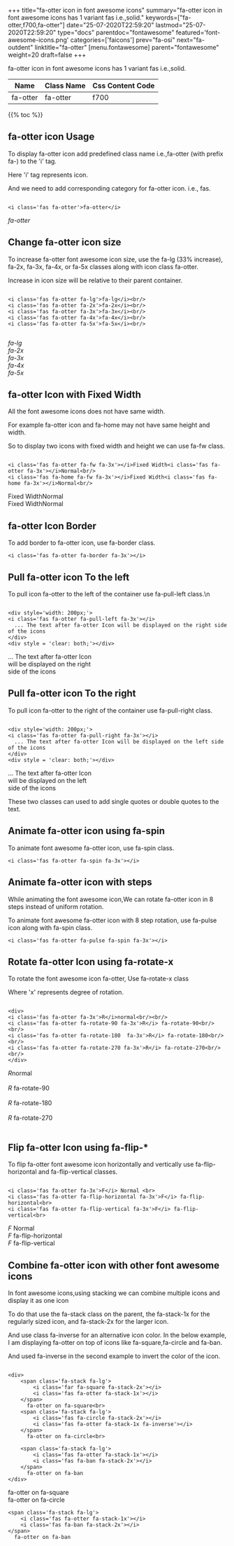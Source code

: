 +++
title="fa-otter icon in font awesome icons"
summary="fa-otter icon in font awesome icons has 1 variant fas i.e.,solid."
keywords=["fa-otter,f700,fa-otter"]
date="25-07-2020T22:59:20"
lastmod="25-07-2020T22:59:20"
type="docs"
parentdoc="fontawesome"
featured='font-awesome-icons.png'
categories=['faicons']
prev="fa-osi"
next="fa-outdent"
linktitle="fa-otter"
[menu.fontawesome]
parent="fontawesome"
weight=20
draft=false
+++


fa-otter icon in font awesome icons has 1 variant fas i.e.,solid.

<div class='table-responsive'><table class='table'><thead><tr><th>Name</th><th>Class Name</th><th>Css Content Code</th></tr></thead><tbody><tr><td>fa-otter</td><td>fa-otter</td><td>f700</td></tr></tbody></table></div>


{{% toc %}}


## fa-otter icon Usage

To display fa-otter icon add predefined class name i.e.,fa-otter (with prefix fa-) to the 'i' tag.

Here 'i' tag represents icon.

And we need to add corresponding category for fa-otter icon. i.e., fas.


```

<i class='fas fa-otter'>fa-otter</i>
```

<i class='fas fa-otter'>fa-otter</i>




## Change fa-otter icon size
To increase fa-otter font awesome icon size, use the fa-lg (33% increase), fa-2x, fa-3x, fa-4x, or fa-5x classes along with icon class fa-otter.

Increase in icon size will be relative to their parent container. 

```

<i class='fas fa-otter fa-lg'>fa-lg</i><br/>
<i class='fas fa-otter fa-2x'>fa-2x</i><br/>
<i class='fas fa-otter fa-3x'>fa-3x</i><br/>
<i class='fas fa-otter fa-4x'>fa-4x</i><br/>
<i class='fas fa-otter fa-5x'>fa-5x</i><br/>
            
```

<i class='fas fa-otter fa-lg'>fa-lg</i><br/>
<i class='fas fa-otter fa-2x'>fa-2x</i><br/>
<i class='fas fa-otter fa-3x'>fa-3x</i><br/>
<i class='fas fa-otter fa-4x'>fa-4x</i><br/>
<i class='fas fa-otter fa-5x'>fa-5x</i><br/>
            



## fa-otter Icon with Fixed Width 

All the font awesome icons does not have same width.

For example fa-otter icon and fa-home may not have same height and width.

So to display two icons with fixed width and height we can use fa-fw class.


```

<i class='fas fa-otter fa-fw fa-3x'></i>Fixed Width<i class='fas fa-otter fa-3x'></i>Normal<br/>
<i class='fas fa-home fa-fw fa-3x'></i>Fixed Width<i class='fas fa-home fa-3x'></i>Normal<br/>
```

<i class='fas fa-otter fa-fw fa-3x'></i>Fixed Width<i class='fas fa-otter fa-3x'></i>Normal<br/>
<i class='fas fa-home fa-fw fa-3x'></i>Fixed Width<i class='fas fa-home fa-3x'></i>Normal<br/>



## fa-otter Icon Border 

To add border to fa-otter icon, use fa-border class.


```
<i class='fas fa-otter fa-border fa-3x'></i>

```
<i class='fas fa-otter fa-border fa-3x'></i>





## Pull fa-otter icon To the left

To pull icon fa-otter to the left of the container use fa-pull-left class.\n

```

<div style='width: 200px;'>
<i class='fas fa-otter fa-pull-left fa-3x'></i>
  ... The text after fa-otter Icon will be displayed on the right side of the icons
</div>
<div style = 'clear: both;'></div>
```

<div style='width: 200px;'>
<i class='fas fa-otter fa-pull-left fa-3x'></i>
  ... The text after fa-otter Icon will be displayed on the right side of the icons
</div>
<div style = 'clear: both;'></div>




## Pull fa-otter icon To the right
To pull icon fa-otter to the right of the container use fa-pull-right class.

```

<div style='width: 200px;'>
<i class='fas fa-otter fa-pull-right fa-3x'></i>
  ... The text after fa-otter Icon will be displayed on the left side of the icons
</div>
<div style = 'clear: both;'></div>
```

<div style='width: 200px;'>
<i class='fas fa-otter fa-pull-right fa-3x'></i>
  ... The text after fa-otter Icon will be displayed on the left side of the icons
</div>
<div style = 'clear: both;'></div>

These two classes can used to add single quotes or double quotes to the text.


## Animate fa-otter icon using fa-spin
To animate font awesome fa-otter icon, use fa-spin class.

```
<i class='fas fa-otter fa-spin fa-3x'></i>
```
<i class='fas fa-otter fa-spin fa-3x'></i>




## Animate fa-otter icon with steps
While animating the font awesome icon,We can rotate fa-otter icon in 8 steps instead of uniform rotation.

To animate font awesome fa-otter icon with 8 step rotation, use fa-pulse icon along with fa-spin class.


```
<i class='fas fa-otter fa-pulse fa-spin fa-3x'></i>

```
<i class='fas fa-otter fa-pulse fa-spin fa-3x'></i>





## Rotate fa-otter Icon using fa-rotate-x
To rotate the font awesome icon fa-otter, Use fa-rotate-x class

Where 'x' represents degree of rotation.


```

<div>
<i class='fas fa-otter fa-3x'>R</i>normal<br/><br/>
<i class='fas fa-otter fa-rotate-90 fa-3x'>R</i> fa-rotate-90<br/><br/> 
<i class='fas fa-otter fa-rotate-180  fa-3x'>R</i> fa-rotate-180<br/><br/> 
<i class='fas fa-otter fa-rotate-270 fa-3x'>R</i> fa-rotate-270<br/><br/>
</div>
```

<div>
<i class='fas fa-otter fa-3x'>R</i>normal<br/><br/>
<i class='fas fa-otter fa-rotate-90 fa-3x'>R</i> fa-rotate-90<br/><br/> 
<i class='fas fa-otter fa-rotate-180  fa-3x'>R</i> fa-rotate-180<br/><br/> 
<i class='fas fa-otter fa-rotate-270 fa-3x'>R</i> fa-rotate-270<br/><br/>
</div>




## Flip fa-otter Icon using fa-flip-*
To flip fa-otter font awesome icon horizontally and vertically use fa-flip-horizontal and fa-flip-vertical classes. 

```

<i class='fas fa-otter fa-3x'>F</i> Normal <br>
<i class='fas fa-otter fa-flip-horizontal fa-3x'>F</i> fa-flip-horizontal<br>
<i class='fas fa-otter fa-flip-vertical fa-3x'>F</i> fa-flip-vertical<br>
```

<i class='fas fa-otter fa-3x'>F</i> Normal <br>
<i class='fas fa-otter fa-flip-horizontal fa-3x'>F</i> fa-flip-horizontal<br>
<i class='fas fa-otter fa-flip-vertical fa-3x'>F</i> fa-flip-vertical<br>




## Combine fa-otter icon with other font awesome icons
In font awesome icons,using stacking we can combine multiple icons and display it as one icon 

To do that use the fa-stack class on the parent, the fa-stack-1x for the regularly sized icon, and fa-stack-2x for the larger icon.

And use class fa-inverse for an alternative icon color. 
In the below example, I am displaying fa-otter on top of icons like fa-square,fa-circle and fa-ban.

And used fa-inverse in the second example to invert the color of the icon.

```

<div>
    <span class='fa-stack fa-lg'>
        <i class='far fa-square fa-stack-2x'></i>
        <i class='fas fa-otter fa-stack-1x'></i>
    </span>
      fa-otter on fa-square<br>
    <span class='fa-stack fa-lg'>
        <i class='fas fa-circle fa-stack-2x'></i>
        <i class='fas fa-otter fa-stack-1x fa-inverse'></i>
    </span>
      fa-otter on fa-circle<br>

    <span class='fa-stack fa-lg'>
        <i class='fas fa-otter fa-stack-1x'></i>
        <i class='fas fa-ban fa-stack-2x'></i>
    </span>
      fa-otter on fa-ban
</div>
```

<div>
    <span class='fa-stack fa-lg'>
        <i class='far fa-square fa-stack-2x'></i>
        <i class='fas fa-otter fa-stack-1x'></i>
    </span>
      fa-otter on fa-square<br>
    <span class='fa-stack fa-lg'>
        <i class='fas fa-circle fa-stack-2x'></i>
        <i class='fas fa-otter fa-stack-1x fa-inverse'></i>
    </span>
      fa-otter on fa-circle<br>

    <span class='fa-stack fa-lg'>
        <i class='fas fa-otter fa-stack-1x'></i>
        <i class='fas fa-ban fa-stack-2x'></i>
    </span>
      fa-otter on fa-ban
</div>






